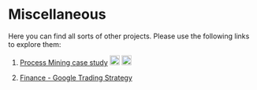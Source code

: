 # Miscellaneous

Here you can find all sorts of other projects. Please use the following links to explore them:

  1) [Process Mining case study](http://nbviewer.jupyter.org/github/bockjo/Miscellaneous/blob/master/ProcessMiningCaseStudy.ipynb)  <a href="url"> <img src="http://www.uidownload.com/files/541/586/346/code-command-develop-javascript-language-programming-software-icon.png" height="20" width="20" ></a> 
<img src="https://www.python.org/static/favicon.ico" height="20" width="20" ></a> <br>

2) [Finance - Google Trading Strategy](https://arxiv.org/abs/1805.00268)
